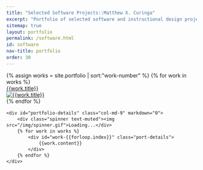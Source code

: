 ```yaml
---
title: "Selected Software Projects::Matthew X. Curinga"
excerpt: "Portfolio of selected software and instructional design projects."
sitemap: true
layout: portfolio
permalink: /software.html
id: software
nav-title: portfolio
order: 30
---
```


<div class="row" markdown="0">
	<!-- <div class="col-md-3 d-md-block d-sm-none"> -->
	<div class="col-md-3 col-12">
		<div class="container-fluid">
			<div class="row bg-dark no-gutters">
				{% assign works = site.portfolio | sort:"work-number" %}
				{% for work in works %}
					<div id="thumb-{{forloop.index}}" class="col-md-6 col-2 port-thumb">
						<a href="#{{work.title}}" onclick="activate({{forloop.index}})">
							<div class="port-title text-center">{{work.title}}</div>
              <img src="{{work.img}}" alt="{{work.title}}" class="img-fluid">
						</a>
					</div>
				{% endfor %}
			</div> <!-- end thumb row -->
		</div> <!-- end thumb container -->
	</div> <!-- end col 1 -->

	<div id="portfolio-details" class="col-md-9" markdown="0">
		<div class="spinner text-muted"><img src="/img/spinner.gif">Loading...</div>
		{% for work in works %}
			<div id="work-{{forloop.index}}" class="port-details">
				{{work.content}}
			</div>
		{% endfor %}
	</div>
</div>

<script>
let workMap = {
  "": 1,

{% for work in works %}
"#{{work.title}}": {{forloop.index}},
{% endfor %}
};

function activate(index) 
{
	$(".port-details").removeClass("active");
	$("#work-" + index).addClass("active");
	$(".port-thumb").removeClass("active");
	$("#thumb-" + index).addClass("active");
}

window.onload = ()=> {
    let work = window.location.hash;
    $(".spinner").hide()
    activate(workMap[work]);
};
</script>
